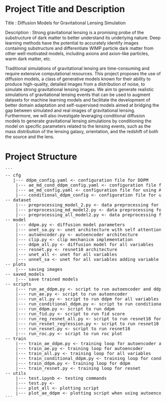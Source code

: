 # Project Title and Description

Title : Diffusion Models for Gravitational Lensing Simulation

Description : Strong gravitational lensing is a promising probe of the substructure of dark matter to better understand its underlying nature. Deep learning methods have the potential to accurately identify images containing substructure and differentiate WIMP particle dark matter from other well-motivated models, including axions and axion-like particles, warm dark matter, etc.

Traditional simulations of gravitational lensing are time-consuming and require extensive computational resources. This project proposes the use of diffusion models, a class of generative models known for their ability to produce high-quality, detailed images from a distribution of noise, to simulate strong gravitational lensing images. We aim to generate realistic simulations of gravitational lensing events that can be used to augment datasets for machine learning models and facilitate the development of better domain adaptation and self-supervised models aimed at bridging the gap between simulated and real images of gravitational lensing. Furthermore, we will also investigate leveraging conditional diffusion models to generate gravitational lensing simulations by conditioning the model on specific parameters related to the lensing events, such as the mass distribution of the lensing galaxy, orientation, and the redshift of both the source and the lens.

# Project Structure
<pre>
```
-- cfg      
   |--- ddpm_config.yaml <- configuration file for DDPM   
    |--- ae_md_cond_ddpm_config.yaml <- configuration file for using Autoencoder and DDPM   
    |--- ae_md_config.yaml <- configuration file for using Autoencoder and DDPM   
    |--- conditional_ddpm_config <- configuration file for using all variables       
-- dataset     
    |--- preprocessing_model_2.py <- data preprocessing for model 2   .   
    |--- preprocessing_md_model2.py <- data preprocessing for mass distribution  
    |--- preprocessing_all_model2.py <- data preprocessing for all variables    
-- model    
    |--- ddpm.py <- diffusion model parameters    
    |--- unet_sa.py <- unet architecture with self attention     
    |--- autoencoder.py <- autoencoder architecture  
    |--- clip.py <- clip mechanicm implementation  
    |--- ddpm_all.py <- diffusion model for all variables  
    |--- resnet.py <- resnet18 architecture  
    |--- unet_all <- unet for all variables  
    |--- unnet_sa <- unet for all variables adding variable embedding separetely  
-- plots     
    |--- saving images     
-- saved_models    
    |--- save trained models     
-- scripts   
    |--- run_ae_ddpm.py <- script to run autoencoder and ddpm  
    |--- run_ae.py <- script to run autoencoder  
    |--- run_all.py <- script to run ddpm for all variables   
    |--- run_conditional_ddpm.py <- script to run conditional ddpm   
    |--- run_ddpm.py <- script to run ddpm   
    |--- run_fid.py <- script to run fid score  
    |--- run_reg_resnet_all.py <- script to run resnet18 for all variables  
    |--- run_resnet_regression.py <- script to run resnet18 for regression  
    |--- run_resnet.py <- script to run resnet18  
    |--- run_roc.py <- script to run roc plot       
-- train      
    |--- train_ae_ddpm.py <- training loop for autoencoder and ddpm  
    |--- train_ae.py <- training loop for autoencoder  
    |--- train_all.py <- training loop for all variables  
    |--- train_conditional_ddpm.py <- training loop for conditional ddpm  
    |--- train_ddpm.py <- training loop for ddpm  
    |--- train_resnet.py <- training loop for resnet     
-- utils      
    |--- test.ipynb <- testing commands    
    |--- test.py <-   
    |--- plot_all <- plotting script  
    |--- plot_ae_ddpm <- plotting script when using autoencoder and ddpm  
```
</pre>


